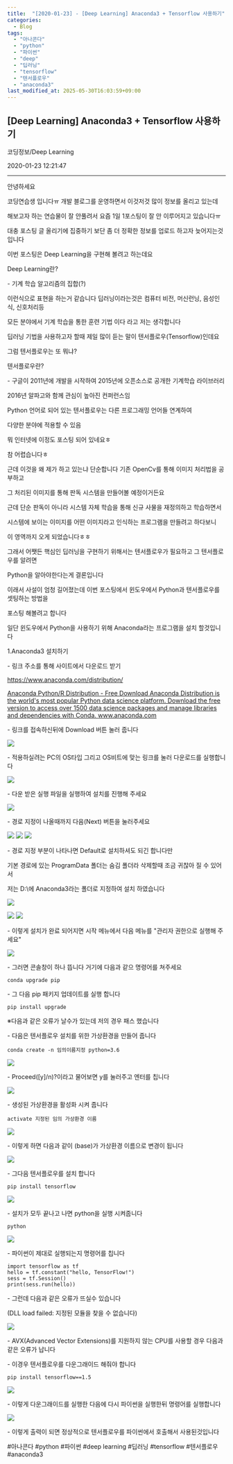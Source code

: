 ```yaml
---
title:  "[2020-01-23] - [Deep Learning] Anaconda3 + Tensorflow 사용하기"
categories:
  - Blog
tags:
  - "아나콘다"
  - "python"
  - "파이썬"
  - "deep"
  - "딥러닝"
  - "tensorflow"
  - "텐서플로우"
  - "anaconda3"
last_modified_at: 2025-05-30T16:03:59+09:00
---
```


## [Deep Learning] Anaconda3 + Tensorflow 사용하기

코딩정보/Deep Learning

2020-01-23 12:21:47

* * *

안녕하세요

코딩연습생 입니다ㅠ 개발 블로그를 운영하면서 이것저것 많이 정보를 올리고 있는데

해보고자 하는 연습물이 잘 안풀려서 요즘 1일 1포스팅이 잘 안 이루어지고 있습니다ㅠ

대충 포스팅 글 올리기에 집중하기 보단 좀 더 정확한 정보를 업로드 하고자 늦어지는것입니다

이번 포스팅은 Deep Learning을 구현해 볼려고 하는데요

Deep Learning란?

\- 기계 학습 알고리즘의 집합(?)

이런식으로 표현을 하는거 같습니다 딥러닝이라는것은 컴퓨터 비전, 머신런닝, 음성인식, 신호처리등

모든 분야에서 기계 학습을 통한 훈련 기법 이다 라고 저는 생각합니다

딥러닝 기법을 사용하고자 할때 제일 많이 듣는 말이 텐서플로우(Tensorflow)인데요

그럼 텐서플로우는 또 뭐냐?

텐서플로우란?

\- 구글이 2011년에 개발을 시작하여 2015년에 오픈소스로 공개한 기계학습 라이브러리

2016년 알파고와 함께 관심이 높아진 컨퍼런스임

Python 언어로 되어 있는 텐서플로우는 다른 프로그래밍 언어들 연계하여

다양한 분야에 적용할 수 있음

뭐 인터넷에 이정도 포스팅 되어 있네요ㅎ

참 어렵습니다ㅎ

근데 이것을 왜 제가 하고 있는냐 단순합니다 기존 OpenCv를 통해 이미지 처리법을 공부하고

그 처리된 이미지를 통해 판독 시스템을 만들어볼 예정이거든요

근데 단순 판독이 아니라 시스템 자체 학습을 통해 신규 사물을 재정의하고 학습하면서

시스템에 보이는 이미지를 어떤 이미지라고 인식하는 프로그램을 만들려고 하다보니

이 영역까지 오게 되었습니다ㅎㅎ

그래서 어쨋든 핵심인 딥러닝을 구현하기 위해서는 텐서플로우가 필요하고 그 텐서플로우를 알려면

Python을 알아야한다는게 결론입니다

이래서 사설이 엄청 길어졌는데 이번 포스팅에서 윈도우에서 Python과 텐서플로우를 셋팅하는 방법을

포스팅 해볼려고 합니다

일단 윈도우에서 Python을 사용하기 위해 Anaconda라는 프로그램을 설치 할것입니다

1.Anaconda3 설치하기

\- 링크 주소를 통해 사이트에서 다운로드 받기

<https://www.anaconda.com/distribution/>

[ Anaconda Python/R Distribution - Free Download Anaconda Distribution is the
world's most popular Python data science platform. Download the free version
to access over 1500 data science packages and manage libraries and
dependencies with Conda. www.anaconda.com
](https://www.anaconda.com/distribution/)

\- 링크를 접속하신뒤에 Download 버튼 눌러 줍니다

![](/assets/images/deep_learning_anaconda3_tensorflow_사용하기/img.png)

\- 적용하실려는 PC의 OS타입 그리고 OS비트에 맞는 링크를 눌러 다운로드를 실행합니다

![](/assets/images/deep_learning_anaconda3_tensorflow_사용하기/img_1.png)

\- 다운 받은 실행 파일을 실행하여 설치를 진행해 주세요

![](/assets/images/deep_learning_anaconda3_tensorflow_사용하기/img_2.png)

\- 경로 지정이 나올때까지 다음(Next) 버튼을 눌러주세요

![](/assets/images/deep_learning_anaconda3_tensorflow_사용하기/img_3.png)
![](/assets/images/deep_learning_anaconda3_tensorflow_사용하기/img_4.png)
![](/assets/images/deep_learning_anaconda3_tensorflow_사용하기/img_5.png)

\- 경로 지정 부분이 나타나면 Default로 설치하셔도 되긴 합니다만

기본 경로에 있는 ProgramData 폴더는 숨김 폴더라 삭제할때 조금 귀찮아 질 수 있어서

저는 D:\에 Anaconda3라는 폴더로 지정하여 설치 하였습니다

![](/assets/images/deep_learning_anaconda3_tensorflow_사용하기/img_6.png)

![](/assets/images/deep_learning_anaconda3_tensorflow_사용하기/img_7.png)
![](/assets/images/deep_learning_anaconda3_tensorflow_사용하기/img_8.png)

\- 이렇게 설치가 완료 되어지면 시작 메뉴에서 다음 메뉴를 "관리자 권한으로 실행해 주세요"

![](/assets/images/deep_learning_anaconda3_tensorflow_사용하기/img_9.png)

\- 그러면 콘솔창이 하나 뜹니다 거기에 다음과 같으 명령어를 쳐주세요

    
    
    conda upgrade pip

\- 그 다음 pip 패키지 업데이트를 실행 합니다

    
    
    pip install upgrade

※다음과 같은 오류가 날수가 있는데 저의 경우 패스 했습니다

\- 다음은 텐서플로우 설치를 위한 가상환경을 만들어 줍니다

    
    
    conda create -n 임의이름지정 python=3.6

![](/assets/images/deep_learning_anaconda3_tensorflow_사용하기/img_10.png)

\- Proceed([y]/n)?이라고 물어보면 y를 눌러주고 엔터를 칩니다

![](/assets/images/deep_learning_anaconda3_tensorflow_사용하기/img_11.png)

\- 생성된 가상환경을 활성화 시켜 줍니다

    
    
    activate 지정된 임의 가상환경 이름

![](/assets/images/deep_learning_anaconda3_tensorflow_사용하기/img_12.png)

\- 이렇게 하면 다음과 같이 (base)가 가상환경 이름으로 변경이 됩니다

![](/assets/images/deep_learning_anaconda3_tensorflow_사용하기/img_13.png)

\- 그다음 텐서플로우를 설치 합니다

    
    
    pip install tensorflow

![](/assets/images/deep_learning_anaconda3_tensorflow_사용하기/img_14.png)

\- 설치가 모두 끝나고 나면 python을 실행 시켜줍니다

    
    
    python

![](/assets/images/deep_learning_anaconda3_tensorflow_사용하기/img_15.png)

\- 파이썬이 제대로 실행되는지 명령어를 칩니다

    
    
    import tensorflow as tf
    hello = tf.constant("hello, TensorFlow!")
    sess = tf.Session()
    print(sess.run(hello))

\- 그런데 다음과 같은 오류가 뜨실수 있습니다

(DLL load failed: 지정된 모듈을 찾을 수 없습니다)

![](/assets/images/deep_learning_anaconda3_tensorflow_사용하기/img_16.png)

\- AVX(Advanced Vector Extensions)를 지원하지 않는 CPU를 사용할 경우 다음과 같은 오류가 납니다

\- 이경우 텐서플로우를 다운그래이드 해줘야 합니다

    
    
    pip install tensorflow==1.5

![](/assets/images/deep_learning_anaconda3_tensorflow_사용하기/img_17.png)

\- 이렇게 다운그래이드를 실행한 다음에 다시 파이썬을 실행한뒤 명령어를 실행합니다

![](/assets/images/deep_learning_anaconda3_tensorflow_사용하기/img_18.png)

\- 이렇게 출력이 되면 정상적으로 텐서플로우를 파이썬에서 호출해서 사용된것입니다

  

#아나콘다 #python #파이썬 #deep learning #딥러닝 #tensorflow #텐서플로우 #anaconda3

